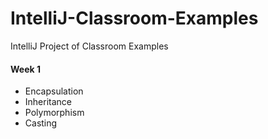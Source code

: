 # IntelliJ-Classroom-Examples
IntelliJ Project of Classroom Examples

#### Week 1
* Encapsulation
* Inheritance
* Polymorphism
* Casting
